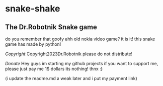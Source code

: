 # snake-shake
The Dr.Robotnik Snake game
------------------------------
do you remember that goofy ahh
old nokia video game?
it is it!
this snake game has made by python!

*Copyright*
Copyright2023Dr.Robotnik
please do not distribute!

*Donate*
Hey guys
im starting my github projects
if you want to support me, 
please just pay me 1$ dollars
its nothing!
thnx :)

(i update the readme.md a weak later and i put my payment link)


